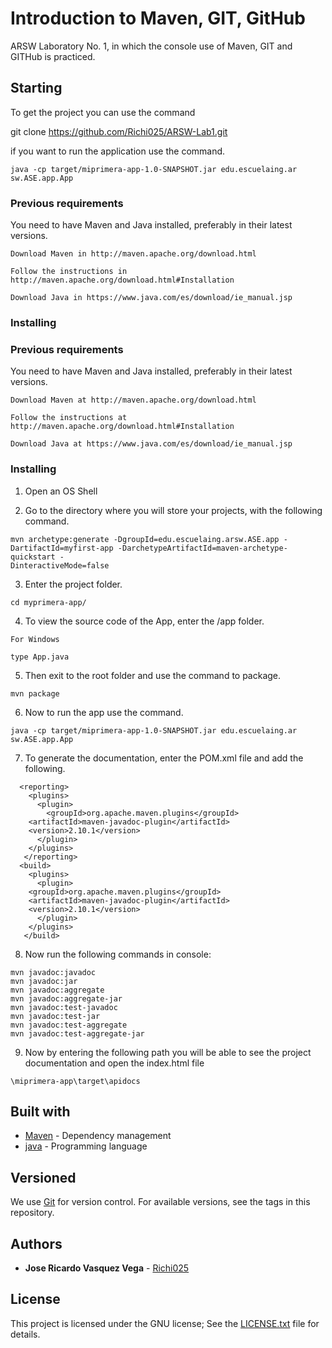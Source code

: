 # Introduction to Maven, GIT, GitHub

ARSW Laboratory No. 1, in which the console use of Maven, GIT and GITHub is practiced.

## Starting

To get the project you can use the command 

git clone https://github.com/Richi025/ARSW-Lab1.git

if you want to run the application use the command.

```
java -cp target/miprimera-app-1.0-SNAPSHOT.jar edu.escuelaing.ar
sw.ASE.app.App
```

### Previous requirements

You need to have Maven and Java installed, preferably in their latest versions.

```
Download Maven in http://maven.apache.org/download.html 

Follow the instructions in http://maven.apache.org/download.html#Installation
```
```
Download Java in https://www.java.com/es/download/ie_manual.jsp
```

### Installing

### Previous requirements

You need to have Maven and Java installed, preferably in their latest versions.

```
Download Maven at http://maven.apache.org/download.html 

Follow the instructions at http://maven.apache.org/download.html#Installation
```
```
Download Java at https://www.java.com/es/download/ie_manual.jsp
```

### Installing

1. Open an OS Shell

2. Go to the directory where you will store your projects, with the following command.

```
mvn archetype:generate -DgroupId=edu.escuelaing.arsw.ASE.app -DartifactId=myfirst-app -DarchetypeArtifactId=maven-archetype-quickstart -
DinteractiveMode=false
``` 

3. Enter the project folder.

```
cd myprimera-app/
```

4. To view the source code of the App, enter the /app folder.

```
For Windows

type App.java
```

5. Then exit to the root folder and use the command to package.

```
mvn package
```

6. Now to run the app use the command.

```
java -cp target/miprimera-app-1.0-SNAPSHOT.jar edu.escuelaing.ar
sw.ASE.app.App
```

7. To generate the documentation, enter the POM.xml file and add the following.

```
  <reporting>
    <plugins>
      <plugin>
        <groupId>org.apache.maven.plugins</groupId>
	<artifactId>maven-javadoc-plugin</artifactId>
	<version>2.10.1</version>
      </plugin>
    </plugins>
   </reporting>
  <build>
    <plugins>
      <plugin>
	<groupId>org.apache.maven.plugins</groupId>
	<artifactId>maven-javadoc-plugin</artifactId>
	<version>2.10.1</version>
      </plugin>
    </plugins>
   </build>
```
8. Now run the following commands in console:

```
mvn javadoc:javadoc
mvn javadoc:jar
mvn javadoc:aggregate
mvn javadoc:aggregate-jar
mvn javadoc:test-javadoc
mvn javadoc:test-jar
mvn javadoc:test-aggregate
mvn javadoc:test-aggregate-jar
```

9. Now by entering the following path you will be able to see the project documentation and open the index.html file

```
\miprimera-app\target\apidocs
```

## Built with

* [Maven](https://maven.apache.org/) - Dependency management
* [java](https://www.java.com/es/) - Programming language

## Versioned

We use [Git](https://github.com/) for version control. For available versions, see the tags in this repository. 

## Authors

* **Jose Ricardo Vasquez Vega** - [Richi025](https://github.com/Richi025)


## License

This project is licensed under the GNU license; See the [LICENSE.txt](LICENSE.txt) file for details.

